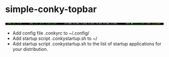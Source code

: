 # simple-conky-topbar
![Example](monitor.png)

- Add config file .conkyrc to ~/.config/
- Add startup script .conkystartup.sh to ~/
- Add startup script .conkystartup.sh to the list of startup applications for your distribution.